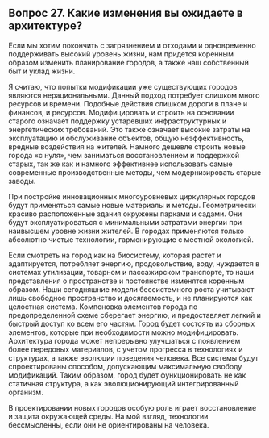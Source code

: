 ## Вопрос 27. Какие изменения вы ожидаете в архитектуре?

Если мы хотим покончить с загрязнением и отходами и одновременно поддерживать высокий уровень жизни, нам придется коренным образом изменить планирование городов, а также наш собственный быт и уклад жизни.

Я считаю, что попытки модификации уже существующих городов являются нерациональными. Данный подход потребует слишком много ресурсов и времени. Подобные действия слишком дороги в плане и финансов, и ресурсов. Модифицировать и строить на основании старого означает поддержку устаревших инфраструктурных и энергетических требований. Это также означает высокие затраты на эксплуатацию и обслуживание объектов, общую неэффективность, вредные воздействия на жителей. Намного дешевле строить новые города «с нуля», чем заниматься восстановлением и поддержкой старых, так же как и намного эффективнее использовать самые современные производственные методы, чем модернизировать старые заводы.

При постройке инновационных многоуровневых циркулярных городов будут применяться самые новые материалы и методы. Геометрически красиво расположенные здания окружены парками и садами. Они будут эксплуатироваться с минимальными затратами энергии при наивысшем уровне жизни жителей. В городах применяются только абсолютно чистые технологии, гармонирующие с местной экологией.

Если смотреть на город как на биосистему, которая растет и адаптируется, потребляет энергию, продовольствие, воду, нуждается в системах утилизации, товарном и пассажирском транспорте, то наши представления о пространстве и постоянстве изменятся коренным образом. Наши сегодняшние модели бессистемного роста учитывают лишь свободное пространство и досягаемость, и не планируются как целостная система. Компоновка элементов города по предопределенной схеме сберегает энергию, и предоставляет легкий и быстрый доступ ко всем его частям. Город будет состоять из сборных элементов, которые при необходимости можно модифицировать. Архитектура города может непрерывно улучшаться с появлением более передовых материалов, с учетом прогресса в технологиях и структурах, а также эволюции поведения человека. Все системы будут спроектированы способом, допускающим максимальную свободу модификаций. Таким образом, город будет функционировать не как статичная структура, а как эволюционирующий интегрированный организм.

В проектировании новых городов особую роль играет восстановление и защита окружающей среды. На мой взгляд, технологии бессмысленны, если они не ориентированы на человека.